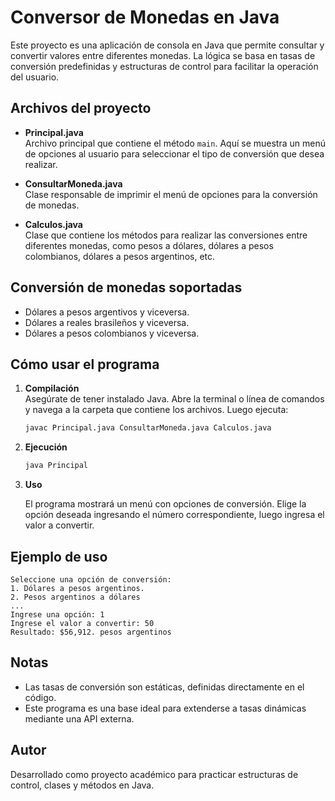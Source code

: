 # Conversor de Monedas en Java

Este proyecto es una aplicación de consola en Java que permite consultar y convertir valores entre diferentes monedas. La lógica se basa en tasas de conversión predefinidas y estructuras de control para facilitar la operación del usuario.

## Archivos del proyecto

- **Principal.java**  
  Archivo principal que contiene el método `main`. Aquí se muestra un menú de opciones al usuario para seleccionar el tipo de conversión que desea realizar.

- **ConsultarMoneda.java**  
  Clase responsable de imprimir el menú de opciones para la conversión de monedas.

- **Calculos.java**  
  Clase que contiene los métodos para realizar las conversiones entre diferentes monedas, como pesos a dólares, dólares a pesos colombianos, dólares a pesos argentinos, etc.

## Conversión de monedas soportadas

- Dólares a pesos argentivos y viceversa.
- Dólares a reales brasileños y viceversa.
- Dólares a pesos colombianos y viceversa.


## Cómo usar el programa

1. **Compilación**  
   Asegúrate de tener instalado Java. Abre la terminal o línea de comandos y navega a la carpeta que contiene los archivos. Luego ejecuta:

   ```bash
   javac Principal.java ConsultarMoneda.java Calculos.java
   ```

2. **Ejecución**

   ```bash
   java Principal
   ```

3. **Uso**

   El programa mostrará un menú con opciones de conversión. Elige la opción deseada ingresando el número correspondiente, luego ingresa el valor a convertir.

## Ejemplo de uso

```
Seleccione una opción de conversión:
1. Dólares a pesos argentinos.
2. Pesos argentinos a dólares
...
Ingrese una opción: 1
Ingrese el valor a convertir: 50
Resultado: $56,912. pesos argentinos
```

## Notas

- Las tasas de conversión son estáticas, definidas directamente en el código.
- Este programa es una base ideal para extenderse a tasas dinámicas mediante una API externa.

## Autor

Desarrollado como proyecto académico para practicar estructuras de control, clases y métodos en Java.
